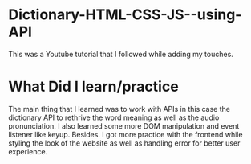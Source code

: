 # Dictionary-HTML-CSS-JS--using-API
This was a Youtube tutorial that I followed while adding my touches.
# What Did I learn/practice
The main thing that I learned was to work with APIs in this case the
dictionary API to rethrive the word meaning as well as the audio pronunciation.
I also learned some more DOM manipulation and event listener like keyup.
Besides. I got more practice with the frontend while styling the look of the
website as well as handling error for better user experience.
